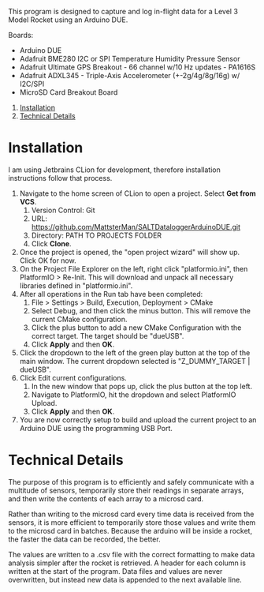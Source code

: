 This program is designed to capture and log in-flight data for a Level 3 Model Rocket using an Arduino DUE.

Boards:
- Arduino DUE
- Adafruit BME280 I2C or SPI Temperature Humidity Pressure Sensor
- Adafruit Ultimate GPS Breakout - 66 channel w/10 Hz updates - PA1616S
- Adafruit ADXL345 - Triple-Axis Accelerometer (+-2g/4g/8g/16g) w/ I2C/SPI
- MicroSD Card Breakout Board

1. [Installation](#installation)
2. [Technical Details](#technical-details)

# Installation

I am using Jetbrains CLion for development, therefore installation instructions follow that process. 

1. Navigate to the home screen of CLion to open a project. Select **Get from VCS**.
	1. Version Control: Git
	2. URL: https://github.com/MattsterMan/SALTDataloggerArduinoDUE.git
	3. Directory: PATH TO PROJECTS FOLDER
	4. Click **Clone**.
2. Once the project is opened, the "open project wizard" will show up. Click OK for now.
3. On the Project File Explorer on the left, right click "platformio.ini", then PlatformIO > Re-Init.
		This will download and unpack all necessary libraries defined in "platformio.ini".
4. After all operations in the Run tab have been completed:
	1. File > Settings > Build, Execution, Deployment > CMake
	2. Select Debug, and then click the minus button. This will remove the current CMake configuration.
	3. Click the plus button to add a new CMake Configuration with the correct target. The target should be "dueUSB".
	4. Click **Apply** and then **OK**.
5. Click the dropdown to the left of the green play button at the top of the main window. The current dropdown selected is "Z_DUMMY_TARGET | dueUSB".
6. Click Edit current configurations.
	1. In the new window that pops up, click the plus button at the top left.
	2. Navigate to PlatformIO, hit the dropdown and select PlatformIO Upload.
	3. Click **Apply** and then **OK**.
7. You are now correctly setup to build and upload the current project to an Arduino DUE using the programming USB Port.<br>

# Technical Details

The purpose of this program is to efficiently and safely communicate with a multitude of sensors, temporarily store their readings in separate arrays, and then write the contents of each array to a microsd card.

Rather than writing to the microsd card every time data is received from the sensors, it is more efficient to temporarily store those values and write them to the microsd card in batches. Because the arduino will be inside a rocket, the faster the data can be recorded, the better.

The values are written to a .csv file with the correct formatting to make data analysis simpler after the rocket is retrieved. A header for each column is written at the start of the program.  Data files and values are never overwritten, but instead new data is appended to the next available line.
